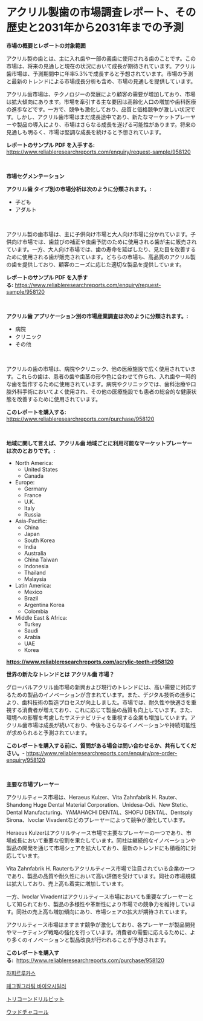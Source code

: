 <p><h1>アクリル製歯の市場調査レポート、その歴史と2031年から2031年までの予測</h1></p><p><strong>市場の概要とレポートの対象範囲</strong></p>
<p><p>アクリル製の歯とは、主に入れ歯や一部の義歯に使用される歯のことです。この市場は、将来の見通しと現在の状況において成長が期待されています。アクリル歯市場は、予測期間中に年率5.3%で成長すると予想されています。市場の予測と最新のトレンドによる市場成長分析も含め、市場の見通しを提供しています。</p><p>アクリル歯市場は、テクノロジーの発展により顧客の需要が増加しており、市場は拡大傾向にあります。市場を牽引する主な要因は高齢化人口の増加や歯科医療の進歩などです。一方で、競争も激化しており、品質と価格競争が激しい状況です。しかし、アクリル歯市場はまだ成長途中であり、新たなマーケットプレーヤーや製品の導入により、市場はさらなる成長を遂げる可能性があります。将来の見通しも明るく、市場は堅調な成長を続けると予想されています。</p></p>
<p><strong>レポートのサンプル PDF を入手する:</strong> <a href="https://www.reliableresearchreports.com/enquiry/request-sample/958120">https://www.reliableresearchreports.com/enquiry/request-sample/958120</a></p>
<p>&nbsp;</p>
<p><strong>市場セグメンテーション</strong></p>
<p><strong>アクリル歯 タイプ別の市場分析は次のように分類されます。:</strong></p>
<p><ul><li>子ども</li><li>アダルト</li></ul></p>
<p>&nbsp;</p>
<p><p>アクリル製の歯市場は、主に子供向け市場と大人向け市場に分かれています。子供向け市場では、歯並びの補正や虫歯予防のために使用される歯が主に販売されています。一方、大人向け市場では、歯の寿命を延ばしたり、見た目を改善するために使用される歯が販売されています。どちらの市場も、高品質のアクリル製の歯を提供しており、顧客のニーズに応じた適切な製品を提供しています。</p></p>
<p><strong>レポートのサンプル PDF を入手する:</strong>&nbsp;<a href="https://www.reliableresearchreports.com/enquiry/request-sample/958120">https://www.reliableresearchreports.com/enquiry/request-sample/958120</a></p>
<p>&nbsp;</p>
<p><strong> アクリル歯 アプリケーション別の市場産業調査は次のように分類されます。:</strong></p>
<p><ul><li>病院</li><li>クリニック</li><li>その他</li></ul></p>
<p>&nbsp;</p>
<p><p>アクリルの歯の市場は、病院やクリニック、他の医療施設で広く使用されています。これらの歯は、患者の歯や歯茎の形や色に合わせて作られ、入れ歯や一時的な歯を製作するために使用されています。病院やクリニックでは、歯科治療や口腔外科手術においてよく使用され、その他の医療施設でも患者の総合的な健康状態を改善するために使用されています。</p></p>
<p><strong>このレポートを購入する:</strong>&nbsp; <a href="https://www.reliableresearchreports.com/purchase/958120">https://www.reliableresearchreports.com/purchase/958120</a></p>
<p>&nbsp;</p>
<p><strong>地域に関して言えば、アクリル歯 地域ごとに利用可能なマーケットプレーヤーは次のとおりです。:</strong></p>
<p><ul>
    <li>
        North America:
        <ul>
            <li>United States</li>
            <li>Canada</li>
        </ul>
    </li>
    <li>
        Europe:
        <ul>
            <li>Germany</li>
            <li>France</li>
            <li>U.K.</li>
            <li>Italy</li>
            <li>Russia</li>
        </ul>
    </li>
    <li>
        Asia-Pacific:
        <ul>
            <li>China</li>
            <li>Japan</li>
            <li>South Korea</li>
            <li>India</li>
            <li>Australia</li>
            <li>China Taiwan</li>
            <li>Indonesia</li>
            <li>Thailand</li>
            <li>Malaysia</li>
        </ul>
    </li>
    <li>
        Latin America:
        <ul>
            <li>Mexico</li>
            <li>Brazil</li>
            <li>Argentina Korea</li>
            <li>Colombia</li>
        </ul>
    </li>
    <li>
        Middle East & Africa:
        <ul>
            <li>Turkey</li>
            <li>Saudi</li>
            <li>Arabia</li>
            <li>UAE</li>
            <li>Korea</li>
        </ul>
    </li>
    </ul></p>
<p><strong><a href="https://www.reliableresearchreports.com/acrylic-teeth-r958120">https://www.reliableresearchreports.com/acrylic-teeth-r958120</a></strong>&nbsp;</p>
<p><strong>世界の新たなトレンドとは アクリル歯 市場？</strong></p>
<p><p>グローバルアクリル歯市場の新興および現行のトレンドには、高い需要に対応するための製品のイノベーションが含まれています。また、デジタル技術の進歩により、歯科技術の製造プロセスが向上しました。市場では、耐久性や快適さを重視する消費者が増えており、これに応じて製品の品質も向上しています。また、環境への影響を考慮したサステナビリティを重視する企業も増加しています。アクリル歯市場は成長が続いており、今後もさらなるイノベーションや持続可能性が求められると予測されています。</p></p>
<p><strong>このレポートを購入する前に、質問がある場合は問い合わせるか、共有してください。</strong>- <a href="https://www.reliableresearchreports.com/enquiry/pre-order-enquiry/958120">https://www.reliableresearchreports.com/enquiry/pre-order-enquiry/958120</a></p>
<p>&nbsp;</p>
<p><strong>主要な市場プレーヤー</strong></p>
<p><p>アクリルティース市場は、Heraeus Kulzer、Vita Zahnfabrik H. Rauter、Shandong Huge Dental Material Corporation、Unidesa-Odi、New Stetic、Dental Manufacturing、YAMAHACHI DENTAL、SHOFU DENTAL、Dentsply Sirona、Ivoclar Vivadentなどのプレーヤーによって競争が激化しています。</p><p>Heraeus Kulzerはアクリルティース市場で主要なプレーヤーの一つであり、市場成長において重要な役割を果たしています。同社は継続的なイノベーションや製品の開発を通じて市場シェアを拡大しており、最新のトレンドにも積極的に対応しています。</p><p>Vita Zahnfabrik H. Rauterもアクリルティース市場で注目されている企業の一つであり、製品の品質や耐久性において高い評価を受けています。同社の市場規模は拡大しており、売上高も着実に増加しています。</p><p>一方、Ivoclar Vivadentはアクリルティース市場においても重要なプレーヤーとして知られており、製品の多様性や革新性により市場での競争力を維持しています。同社の売上高も増加傾向にあり、市場シェアの拡大が期待されています。</p><p>アクリルティース市場はますます競争が激化しており、各プレーヤーが製品開発やマーケティング戦略の強化を行っています。消費者の需要に応えるために、より多くのイノベーションと製品改良が行われることが予想されます。</p></p>
<p><strong>このレポートを購入する:</strong>&nbsp;&nbsp;<a href="https://www.reliableresearchreports.com/purchase/958120">https://www.reliableresearchreports.com/purchase/958120</a></p>
<p><p><a href="https://medium.com/@anitabeatty2023_43986/%EC%9E%90%ED%94%BC%EB%A5%BC%EB%A3%A8%EC%B9%B4%EC%8B%9C-%EC%8B%9C%EC%9E%A5-%EA%B2%BD%EC%9F%81-%EB%B6%84%EC%84%9D-%EC%8B%9C%EC%9E%A5-%EB%8F%99%ED%96%A5-%EB%B0%8F-2031%EB%85%84%EA%B9%8C%EC%A7%80%EC%9D%98-%EC%98%88%EC%B8%A1-3ea2aede862a">자피르루카스</a></p><p><a href="https://medium.com/@harrymoreno266/2024%EB%85%84%EB%B6%80%ED%84%B0-2031%EB%85%84%EA%B9%8C%EC%A7%80-pegfilgrastim-%EC%83%9D%EB%AC%BC%ED%95%99%EC%A0%81-%EC%A0%9C%EB%84%A5%EC%9D%80-%EC%8B%9C%EC%9E%A5-%EC%A0%90%EC%9C%A0%EC%9C%A8-%EB%B3%80%ED%99%94-%EB%B0%8F-%EC%8B%9C%EC%9E%A5-%EC%84%B1%EC%9E%A5-%EC%B6%94%EC%84%B8%EC%9E%85%EB%8B%88%EB%8B%A4-dd721d4fdc31">페그필그라팀 바이오시밀러</a></p><p><a href="https://medium.com/@brendancole1992/%E3%83%88%E3%83%AA%E3%82%B3%E3%83%BC%E3%83%B3%E3%83%89%E3%83%AA%E3%83%AB%E3%83%93%E3%83%83%E3%83%88%E5%B8%82%E5%A0%B4%E3%81%AE%E8%A6%8F%E6%A8%A1%E3%81%AF-%E3%82%B0%E3%83%AD%E3%83%BC%E3%83%90%E3%83%AB%E5%B8%82%E5%A0%B4%E3%81%A7%E6%9C%80%E9%81%A9%E3%81%AA%E3%83%9E%E3%83%BC%E3%82%B1%E3%83%86%E3%82%A3%E3%83%B3%E3%82%B0%E3%83%81%E3%83%A3%E3%83%8D%E3%83%AB%E3%82%92%E6%98%8E%E3%82%89%E3%81%8B%E3%81%AB%E3%81%97%E3%81%BE%E3%81%99-c5081b0a7860">トリコーンドリルビット</a></p><p><a href="https://medium.com/@nyahmertz1944/%E6%9C%A8%E7%82%AD%E5%B8%82%E5%A0%B4%E3%83%AC%E3%83%9D%E3%83%BC%E3%83%88%E3%81%AF-%E3%81%93%E3%81%AE%E5%B8%82%E5%A0%B4%E3%81%AE%E6%9C%80%E6%96%B0%E3%81%AE%E3%83%88%E3%83%AC%E3%83%B3%E3%83%89%E3%81%A8%E6%88%90%E9%95%B7%E6%A9%9F%E4%BC%9A%E3%82%92%E6%98%8E%E3%82%89%E3%81%8B%E3%81%AB%E3%81%97%E3%81%A6%E3%81%84%E3%81%BE%E3%81%99-8d55af189a9c">ウッドチャコール</a></p></p>